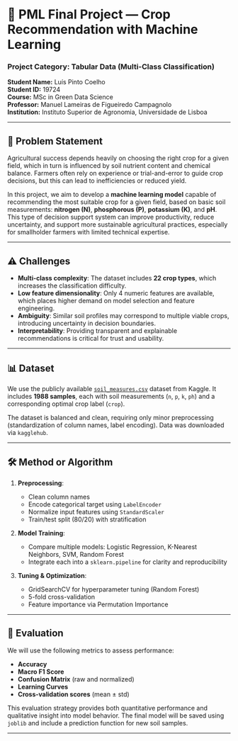 # 🌱 PML Final Project — Crop Recommendation with Machine Learning

### Project Category: Tabular Data (Multi-Class Classification)  
**Student Name:** Luís Pinto Coelho  
**Student ID:** 19724  
**Course:** MSc in Green Data Science  
**Professor:** Manuel Lameiras de Figueiredo Campagnolo  
**Institution:** Instituto Superior de Agronomia, Universidade de Lisboa  

---

## 🧠 Problem Statement

Agricultural success depends heavily on choosing the right crop for a given field, which in turn is influenced by soil nutrient content and chemical balance. Farmers often rely on experience or trial-and-error to guide crop decisions, but this can lead to inefficiencies or reduced yield. 

In this project, we aim to develop a **machine learning model** capable of recommending the most suitable crop for a given field, based on basic soil measurements: **nitrogen (N)**, **phosphorous (P)**, **potassium (K)**, and **pH**. This type of decision support system can improve productivity, reduce uncertainty, and support more sustainable agricultural practices, especially for smallholder farmers with limited technical expertise.

---

## ⚠️ Challenges

- **Multi-class complexity**: The dataset includes **22 crop types**, which increases the classification difficulty.
- **Low feature dimensionality**: Only 4 numeric features are available, which places higher demand on model selection and feature engineering.
- **Ambiguity**: Similar soil profiles may correspond to multiple viable crops, introducing uncertainty in decision boundaries.
- **Interpretability**: Providing transparent and explainable recommendations is critical for trust and usability.

---

## 📊 Dataset

We use the publicly available [`soil_measures.csv`](https://www.kaggle.com/datasets/mohamedmostafa259/soil-measures) dataset from Kaggle. It includes **1988 samples**, each with soil measurements (`n`, `p`, `k`, `ph`) and a corresponding optimal crop label (`crop`). 

The dataset is balanced and clean, requiring only minor preprocessing (standardization of column names, label encoding). Data was downloaded via `kagglehub`.

---

## 🛠️ Method or Algorithm

1. **Preprocessing**: 
   - Clean column names
   - Encode categorical target using `LabelEncoder`
   - Normalize input features using `StandardScaler`
   - Train/test split (80/20) with stratification

2. **Model Training**:  
   - Compare multiple models: Logistic Regression, K-Nearest Neighbors, SVM, Random Forest  
   - Integrate each into a `sklearn.pipeline` for clarity and reproducibility

3. **Tuning & Optimization**:  
   - GridSearchCV for hyperparameter tuning (Random Forest)  
   - 5-fold cross-validation  
   - Feature importance via Permutation Importance

---

## 📏 Evaluation

We will use the following metrics to assess performance:
- **Accuracy**
- **Macro F1 Score**
- **Confusion Matrix** (raw and normalized)
- **Learning Curves**
- **Cross-validation scores** (mean ± std)

This evaluation strategy provides both quantitative performance and qualitative insight into model behavior. The final model will be saved using `joblib` and include a prediction function for new soil samples.

---

